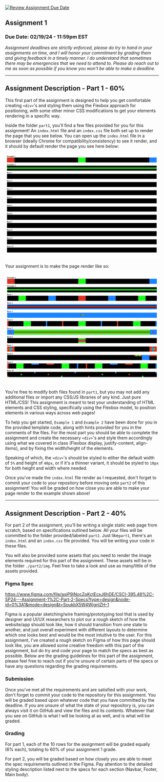 [![Review Assignment Due Date](https://classroom.github.com/assets/deadline-readme-button-24ddc0f5d75046c5622901739e7c5dd533143b0c8e959d652212380cedb1ea36.svg)](https://classroom.github.com/a/_GLwt-Rn)
## Assignment 1
### Due Date: 02/19/24 - 11:59pm EST

*Assignment deadlines are strictly enforced, please do try to hand in your assignments on time, and I will honor your commitment by grading them and giving feedback in a timely manner. I do understand that sometimes there may be emergencies that we need to attend to. Please do reach out to me as soon as possible if you know you won't be able to make a deadline.*

---

## Assignment Description - Part 1 - 60%

This first part of the assignment is designed to help you get comfortable creating `<div>`'s and styling them using the Flexbox approach for positioning, with some other minor CSS modifications to get your elements rendering in a specific way.


Inside the folder `part1`, you'll find a few files provided for you for this assignment! An `index.html` file and an `index.css` file both set up to render the page that you see below. You can open up the `index.html` file in a browser (ideally Chrome for compatibility/consistency) to see it render, and it should by default render the page you see here below:

![before](./assets/before.png)

Your assignment is to make the page render like so:

![after](./assets/after.png)

You're free to modify both files found in `part1`, but you may not add any additional files or import any CSS/JS libraries of any kind. Just pure HTML/CSS! This assignment is meant to test your understanding of HTML elements and CSS styling, specifically using the Flexbox model, to position elements in various ways across web pages!

To help you get started, `Example 1` and `Example 2` have been done for you in the provided template code, along with hints provided for you in the comments of the files. For the most part you should be able to complete the assignment and create the necessary `<div>`'s and style them accordingly using what we covered in class (Flexbox display, justify-content, align-items), and by fixing the width/height of the elements.

Speaking of which, the `<div>`'s should be styled to either the default width of `5%` and height of `40px`, or if it's a thinner variant, it should be styled to `10px` for both height and width where needed.

Once you've made the `index.html` file render as I requested, don't forget to commit your code to your repository before moving onto `part2` of this assignment! You will be graded on how close you are able to make your page render to the example shown above!


---

## Assignment Description - Part 2 - 40%

For part 2 of the assignment, you'll be writing a single static web page from scratch, based on specifications outlined below. All your files will be committed to the folder provided/labeled `part2`. Just like`part1`, there's an `index.html` and an `index.css` file provided. You will be writing your code in these files.

You will also be provided some assets that you need to render the image elements required for this part of the assignment. These assets will be in the folder `./part2/img`. Feel free to take a look and use as many/little of the assets provided.

### Figma Spec

https://www.figma.com/file/asjP9iNocZpKctEcxJ6hDE/CSCI-395.48%2C-SP24---Assignment-1%2C-Part-2-Specs?type=design&node-id=0%3A1&mode=design&t=SoukbX5W4WjgnlZH-1

Figma is a popular sketching/wire framing/prototyping tool that is used by designer and UI/UX researchers to plot our a rough sketch of how the website/app should look like, how it should transition from one state to another, and just overall experiment with different layouts to determine which one looks best and would be the most intuitive to the user. For this assignment, I've created a rough sketch on Figma of how this page should look like, you are allowed some creative freedom with this part of the assignment, but do try and code your page to match the specs as best as possible. Below are the grading guidelines for this part of the assignment, please feel free to reach out if you're unsure of certain parts of the specs or have any questions regarding the grading requirements.

### Submission

Once you've met all the requirements and are satisfied with your work, don't forget to commit your code to the repository for this assignment. You will be graded based upon whatever code that you have committed by the deadline. If you are unsure of what the state of your repository is, you can always visit it on GitHub and view the files and its contents. Whatever that you see on GitHub is what I will be looking at as well, and is what will be graded.

### Grading

For part 1, each of the 10 rows for the assignment will be graded equally (6% each), totaling to 60% of your assignment 1 grade.

For part 2, you will be graded based on how closely you are able to meet the spec requirements outlined in the Figma. Pay attention to the detailed styling description listed next to the specs for each section (Navbar, Footer, Main body).